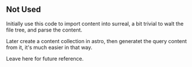 ## Not Used

Initially use this code to import content into surreal, a bit trivial to walt the file tree, and parse the content.

Later create a content collection in astro, then generatet the query content from it, it's much easier in that way. 

Leave here for future reference. 